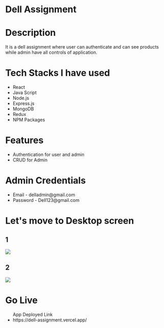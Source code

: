 <h1>Dell Assignment<h1>

<h1>Description</h1>
<p>It is a dell assignment where user can authenticate and can see products while admin have all controls of application.</p>

<h1>Tech Stacks I have used</h1>

<ul>
  <li>React</li>
  <li>Java Script</li>
  <li>Node.js</li>
  <li>Express.js</li>
  <li>MongoDB</li>
  <li>Redux</li>
  <li>NPM Packages</li>
  
</ul>

<h1>Features</h1>
<ul>
<li>Authentication for user and admin</li>
<li>CRUD for Admin</li>
</ul>

<h1>Admin Credentials</h1>
<ul>
<li>Email - delladmin@gmail.com</li>
<li>Password - Dell123@gmail.com</li>
</ul>

<h1>Let's move to Desktop screen</h1>
<div>
<h2>1</h2>
<img src="https://github.com/vrishabh081/Dell_Assignment/assets/107476003/a3897e97-fdb5-4ba2-add6-92de04a57fc7" />
</div>

<div>
<h2>2</h2>
<img src="https://github.com/vrishabh081/Dell_Assignment/assets/107476003/79d650c2-369f-433b-84b0-b36e087e35c1" />
</div>


<h1>Go Live</h1>

<ul>App Deployed Link
<li>https://dell-assignment.vercel.app/</li>
</ul>

